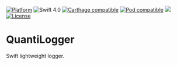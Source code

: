 [![Platform](https://img.shields.io/cocoapods/p/PagingKit.svg?style=flat)](http://cocoapods.org/pods/PagingKit)
![Swift 4.0](https://img.shields.io/badge/Swift-4.0-orange.svg)
[![Carthage compatible](https://img.shields.io/badge/Carthage-compatible-4BC51D.svg?style=flat)](https://github.com/Carthage/Carthage)
[![Pod compatible](https://cocoapod-badges.herokuapp.com/v/QuantiLogger/badge.png)](https://cocoapods.org)
[![](https://img.shields.io/github/release/Qase/QPageViewController.svg?style=flat-square)](https://github.com/lukaskubanek/LoremSwiftum/releases)
[![](https://img.shields.io/badge/license-MIT-lightgrey.svg?style=flat-square "License")](LICENSE.md)

# QuantiLogger
Swift lightweight logger. 

